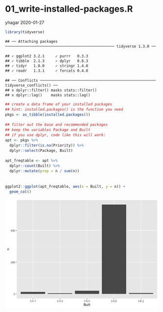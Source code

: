 01\_write-installed-packages.R
================
yhagar
2020-01-27

``` r
library(tidyverse)
```

    ## ── Attaching packages ────────────────────────────────────────────────── tidyverse 1.3.0 ──

    ## ✓ ggplot2 3.2.1     ✓ purrr   0.3.3
    ## ✓ tibble  2.1.3     ✓ dplyr   0.8.3
    ## ✓ tidyr   1.0.0     ✓ stringr 1.4.0
    ## ✓ readr   1.3.1     ✓ forcats 0.4.0

    ## ── Conflicts ───────────────────────────────────────────────────── tidyverse_conflicts() ──
    ## x dplyr::filter() masks stats::filter()
    ## x dplyr::lag()    masks stats::lag()

``` r
## create a data frame of your installed packages
## hint: installed.packages() is the function you need
pkgs <- as_tibble(installed.packages())

## filter out the base and recommended packages
## keep the variables Package and Built
## if you use dplyr, code like this will work:
apt <- pkgs %>%
  dplyr::filter(is.na(Priority)) %>%
  dplyr::select(Package, Built)

apt_freqtable <- apt %>%
  dplyr::count(Built) %>%
  dplyr::mutate(prop = n / sum(n))


ggplot2::ggplot(apt_freqtable, aes(x = Built, y = n)) +
  geom_col()
```

![](01_write-installed-packages_files/figure-gfm/unnamed-chunk-1-1.png)<!-- -->
